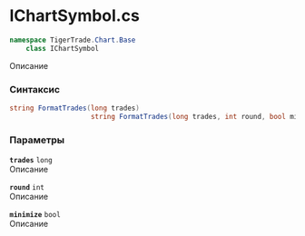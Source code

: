 
# IChartSymbol.cs
```csharp
namespace TigerTrade.Chart.Base  
    class IChartSymbol
```

Описание

### Синтаксис
```csharp
string FormatTrades(long trades)
                    string FormatTrades(long trades, int round, bool minimize)
```

### Параметры
**`trades`** `long`  
 Описание  
  
**`round`** `int`  
 Описание  
  
**`minimize`** `bool`  
 Описание  
  

                    
                    